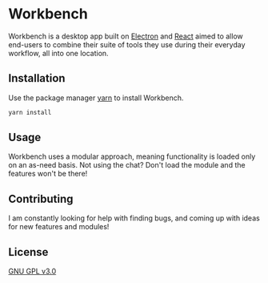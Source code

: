 # Workbench

Workbench is a desktop app built on [Electron](https://electronjs.org/) and [React](https://reactjs.org/) aimed to allow end-users to combine their suite of tools they use during their everyday workflow, all into one location.


## Installation

Use the package manager [yarn](https://yarnpkg.com/lang/en/) to install Workbench.

```bash
yarn install
```

## Usage

Workbench uses a modular approach, meaning functionality is loaded only on an as-need basis. 
Not using the chat? Don't load the module and the features won't be there!


## Contributing
I am constantly looking for help with finding bugs, and coming up with ideas for new features and modules!

## License
[GNU GPL v3.0](https://choosealicense.com/licenses/gpl-3.0/)
